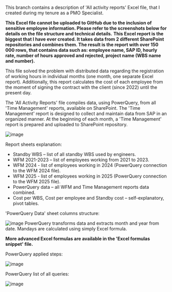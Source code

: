 This branch contains a description of 'All activity reports' Excel file, that I created during my tenure as a PMO Specialist. 

**This Excel file cannot be uploaded to GitHub due to the inclusion of sensitive employee information. Please refer to the screenshots below for details on the file structure and technical details.**
**This Excel report is the biggest that I have ever created. It takes data from 2 different SharePoint repositories and combines them. The result is the report with over 150 000 rows, that contains data such as: employee name, SAP ID, hourly rate, number of hours approved and rejected, project name (WBS name and number).**

This file solved the problem with distributed data regarding the registration of working hours in individual months (one month, one separate Excel report). 
Additionally, this report calculates the cost of each employee from the moment of signing the contract with the client (since 2022) until the present day.

The 'All Activity Reports' file compiles data, using PowerQuery, from all 'Time Management' reports, available on SharePoint. The 'Time Management' report is designed to collect and maintain data from SAP in an organized manner. At the beginning of each month, a 'Time Management' report is prepared and uploaded to SharePoint repository. 


![image](https://github.com/user-attachments/assets/6f9a036b-d50e-4a65-a240-d34df106a696)

Report sheets explanation: 
- Standby WBS – list of all standby WBS used by engineers.
- WFM 2021-2023 – list of employees working from 2021 to 2023.
- WFM 2024 - list of employees working in 2024 (PowerQuery connection to the WFM 2024 file).
- WFM 2025 - list of employees working in 2025 (PowerQuery connection to the WFM 2025 file).
- PowerQuery data – all WFM and Time Management reports data combined.
- Cost per WBS, Cost per employee and Standby cost – self-explanatory, pivot tables.


'PowerQuery Data' sheet columns structure:

![image](https://github.com/user-attachments/assets/5bfaa7fc-2a3e-40a7-98d3-9b375c17bf05)
PowerQuery transforms data and extracts month and year from date. Mandays are calculated using simply Excel formula.

****More advanced Excel formulas are available in the 'Excel formulas snippet' file.****



PowerQuery applied steps:

![image](https://github.com/user-attachments/assets/ce2f7155-e9aa-484b-b881-3c42e9ede700)


PowerQuery list of all queries:

![image](https://github.com/user-attachments/assets/ed6f6a64-6087-4f9c-a8e4-8c09f97b120a)


